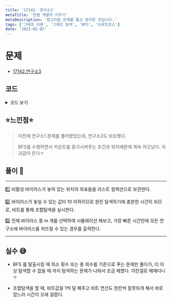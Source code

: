 ```yaml
---
title: '17142. 연구소3'
metaTitle: '만렙 개발자 키우기'
metaDescription: '알고리즘 문제를 풀고 정리한 곳입니다.'
tags: ['그래프 이론', '그래프 탐색', 'BFS', '브루트포스']
date: '2021-02-02'
---
```


# 문제

- [17142.연구소3](https://www.acmicpc.net/problem/17142)

## 코드

<details><summary> 코드 보기 </summary>

```java
import java.io.BufferedReader;
import java.io.IOException;
import java.io.InputStreamReader;
import java.util.*;

class Pair {
    int x, y;

    public Pair(int x, int y) {
        this.x = x;
        this.y = y;
    }
}
public class Q17142 {
    static int n, m, zero = 0, arr[][], dx[] = {-1, 0, 1, 0}, dy[] = {0, 1, 0, -1};
    static List<Pair> virus = new ArrayList<>();
    public static void main(String[] args) throws IOException {
        init();
        solution();
    }

    private static void solution() {
        int minTime = 987654321;
        for (int i = 1; i <= (1 << virus.size() + 1) - 1; ++i) {
            List<Integer> v = check(i);
            if(v.size() == m){
                minTime = Math.min(minTime, pandemic(v));
            }
        }
        System.out.println(minTime == 987654321 ? -1 : minTime);
    }

    private static int pandemic(List<Integer> v) {
        Queue<Pair> q = new LinkedList<>();
        boolean visited[][] = new boolean[n][n];
        int time = 0, z = zero;

        for (int i = 0; i < v.size(); i++) {
            Pair p = virus.get(v.get(i));
            q.add(p);
            visited[p.x][p.y] = true;
        }

        while (!q.isEmpty()) {
            int size = q.size();
            if(size == 0) break;
            if(z == 0) return time;
            time += 1;
            for (int s = 0; s < size; s++) {
                Pair here = q.poll();
                for (int i = 0; i < 4; i++) {
                    int nx = here.x + dx[i], ny = here.y + dy[i];
                    if(isBorder(nx, ny) && arr[nx][ny] != 1 && visited[nx][ny] != true){
                        q.add(new Pair(nx ,ny));
                        visited[nx][ny] = true;
                        if(arr[nx][ny] == 0) z -= 1;

                    }
                }
            }
        }

        if(z > 0) return 987654321;
        return time;
    }

    private static boolean isBorder(int x, int y) {
        return (x >= 0 && x < n && y >= 0 && y < n);
    }


    private static List<Integer> check(int num) {
        List<Integer> ret = new ArrayList<>();
        for (int i = 0; i < virus.size(); i++) {
            if(((1 << i) & num) > 0)
                ret.add(i);
        }
        return ret;
    }

    private static void init() throws IOException {
        BufferedReader br = new BufferedReader(new InputStreamReader(System.in));
        StringTokenizer st = new StringTokenizer(br.readLine());
        n = Integer.parseInt(st.nextToken());
        m = Integer.parseInt(st.nextToken());
        arr = new int[n][n];

        for (int i = 0; i < n; i++) {
            st = new StringTokenizer(br.readLine());
            for (int j = 0; j < n; j++) {
                arr[i][j] = Integer.parseInt(st.nextToken());
                if(arr[i][j] == 2) virus.add(new Pair(i, j));
                if(arr[i][j] == 0) zero += 1;
            }
        }
    }
}
/*
5 1
1 1 1 1 1
1 1 1 1 1
1 1 1 1 1
0 2 0 2 0
1 1 1 1 1
 */

```

</details>

## ⭐️느낀점⭐️

> 이전에 연구소1 문제를 풀어봤었는데, 연구소3도 비슷했다.
>
> BFS를 수행하면서 카운트를 증가시켜주는 조건과 위치때문에 계속 어긋났다. 자괴감이 든다ㅜ

## 풀이 📣

<hr/>

1️⃣ 비활성 바이러스가 놓여 있는 위치의 좌표들을 리스트 컬렉션으로 보관한다.

2️⃣ 바이러스가 놓일 수 있는 값이 10 이하이므로 완전 탐색하기에 충분한 시간이 되므로, 비트를 통해 조합탐색을 실시한다.

3️⃣ 전체 바이러스 중 m 개를 선택하여 시뮬레이션 해보고, 가장 빠른 시간안에 모든 연구소에 바이러스를 퍼뜨릴 수 있는 경우를 출력한다.

<hr/>

## 실수 😅

- BFS 를 탈출시킬 때 최소 횟수 또는 총 회수를 기준으로 푸는 문제만 풀다가, 더 이상 탐색할 수 없을 때 까지 탐색하는 문제가 나와서 조금 헤맸다. 이런걸로 헤매다니ㅜ

* 조합탐색을 할 때, 비트값을 1씩 덜 해주고 비트 연산도 한칸씩 잘못되게 해서 바로잡느라 시간이 오래 걸렸다.
